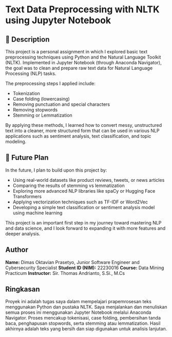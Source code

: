 # Text Data Preprocessing with NLTK using Jupyter Notebook

## 📝 Description
This project is a personal assignment in which I explored basic text preprocessing techniques using Python and the Natural Language Toolkit (NLTK). Implemented in Jupyter Notebook (through Anaconda Navigator), the goal was to clean and prepare raw text data for Natural Language Processing (NLP) tasks.

The preprocessing steps I applied include:
- Tokenization
- Case folding (lowercasing)
- Removing punctuation and special characters
- Removing stopwords
- Stemming or Lemmatization

By applying these methods, I learned how to convert messy, unstructured text into a cleaner, more structured form that can be used in various NLP applications such as sentiment analysis, text classification, and topic modeling.

## 🚀 Future Plan
In the future, I plan to build upon this project by:
- Using real-world datasets like product reviews, tweets, or news articles
- Comparing the results of stemming vs lemmatization
- Exploring more advanced NLP libraries like spaCy or Hugging Face Transformers
- Applying vectorization techniques such as TF-IDF or Word2Vec
- Developing a simple text classification or sentiment analysis model using machine learning

This project is an important first step in my journey toward mastering NLP and data science, and I look forward to expanding it with more features and deeper analysis.

## Author
**Name:** Dimas Oktavian Prasetyo, Junior Software Engineer and Cybersecurity Specialist
**Student ID (NIM):** 22230016
**Course:** Data Mining Practicum
**Instructor:** Sir. Thomas Andrianto, S.Si., M.Cs

## Ringkasan
Proyek ini adalah tugas saya dalam mempelajari prapemrosesan teks menggunakan Python dan pustaka NLTK. Saya menjalankan dan menuliskan semua proses ini menggunakan Jupyter Notebook melalui Anaconda Navigator. Proses mencakup tokenisasi, case folding, pembersihan tanda baca, penghapusan stopwords, serta stemming atau lemmatization. Hasil akhirnya adalah teks yang bersih dan siap digunakan untuk analisis lanjutan.
